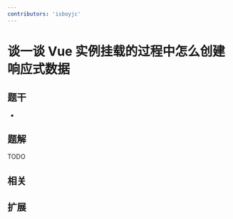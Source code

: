 ```yaml
---
contributors: 'isboyjc'
---
```


# 谈一谈 Vue 实例挂载的过程中怎么创建响应式数据


## 题干

- 



## 题解

<!-- ::: details 点我查看题解 -->

  TODO

<!-- ::: -->



## 相关



## 扩展
